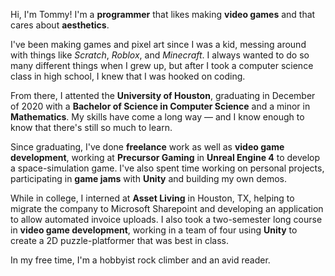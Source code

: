 Hi, I'm Tommy<span class="im-paul">!</span> I'm a **programmer** that likes making **video games** and that cares about **aesthetics**.

I've been making games and pixel art since I was a kid, messing around with things like *Scratch*, *Roblox*, and *Minecraft*. I always wanted to do so many different things when I grew up, but after I took a computer science class in high school, I knew that I was hooked on coding.

From there, I attented the **University of Houston**, graduating in December of 2020 with a **Bachelor of Science in Computer Science** and a minor in **Mathematics**. My skills have come a long way — and I know enough to know that there's still so much to learn.

Since graduating, I've done **freelance** work as well as **video game development**, working at **Precursor Gaming** in **Unreal Engine 4** to develop a space-simulation game. I've also spent time working on personal projects, participating in **game jams** with **Unity** and building my own demos.

While in college, I interned at **Asset Living** in Houston, TX, helping to migrate the company to Microsoft Sharepoint and developing an application to allow automated invoice uploads. I also took a two-semester long course in **video game development**, working in a team of four using **Unity** to create a 2D puzzle-platformer that was best in class.

In my free time, I'm a hobbyist rock climber and an avid reader.
